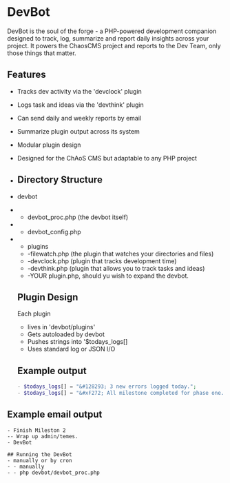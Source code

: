 # DevBot
DevBot is the soul of the forge - a PHP-powered development companion designed to track, log, summarize and report daily insights across your project. It powers the ChaosCMS project and reports to the Dev Team, only those things that matter.

## Features
- Tracks dev activity via the 'devclock' plugin
- Logs task and ideas via the 'devthink' plugin
- Can send daily and weekly reports by email
- Summarize plugin output across its system
- Modular plugin design
- Designed for the ChAoS CMS but adaptable to any PHP project

- ## Directory Structure
- devbot
- - devbot_proc.php (the devbot itself)
- - devbot_config.php
- - plugins
  - -filewatch.php (the plugin that watches your directories and files)
  - -devclock.php (plugin that tracks development time)
  - -devthink.php (plugin that allows you to track tasks and ideas)
  - -YOUR plugin.php, should yu wish to expand the devbot.
 
  ## Plugin Design
  Each plugin
  - lives in 'devbot/plugins'
  - Gets autoloaded by devbot
  - Pushes strings into '$todays_logs[]
  - Uses standard log or JSON I/O
 
  ## Example output
  ```php
  - $todays_logs[] = "&#128293; 3 new errors logged today.";
  - $todays_logs[] = "&#xF272; All milestone completed for phase one.";

## Example email output
``` Greetings from your DevBot.
- Finish Mileston 2
-- Wrap up admin/temes.
- DevBot

## Running the DevBot
- manually or by cron
- - manually
- - php devbot/devbot_proc.php
